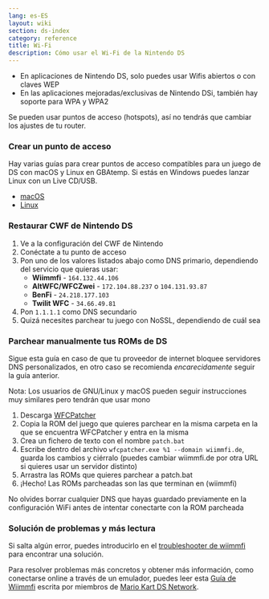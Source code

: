 ```yaml
---
lang: es-ES
layout: wiki
section: ds-index
category: reference
title: Wi-Fi
description: Cómo usar el Wi-Fi de la Nintendo DS
---
```


- En aplicaciones de Nintendo DS, solo puedes usar Wifis abiertos o con claves WEP
- En las aplicaciones mejoradas/exclusivas de Nintendo DSi, también hay soporte para WPA y WPA2

Se pueden usar puntos de acceso (hotspots), así no tendrás que cambiar los ajustes de tu router.

### Crear un punto de acceso
Hay varias guías para crear puntos de acceso compatibles para un juego de DS con macOS y Linux en GBAtemp. Si estás en Windows puedes lanzar Linux con un Live CD/USB.
- [macOS](https://gbatemp.net/threads/571658)
- [Linux](https://gbatemp.net/threads/543283)

### Restaurar CWF de Nintendo DS
1. Ve a la configuración del CWF de Nintendo
1. Conéctate a tu punto de acceso
1. Pon uno de los valores listados abajo como DNS primario, dependiendo del servicio que quieras usar:
   - **Wiimmfi** - `164.132.44.106`
   - **AltWFC/WFCZwei** - `172.104.88.237` o `104.131.93.87`
   - **BenFi** - `24.218.177.103`
   - **Twilit WFC** - `34.66.49.81`
1. Pon `1.1.1.1` como DNS secundario
1. Quizá necesites parchear tu juego con NoSSL, dependiendo de cuál sea

### Parchear manualmente tus ROMs de DS
Sigue esta guía en caso de que tu proveedor de internet bloquee servidores DNS personalizados, en otro caso se recomienda *encarecidamente* seguir la guía anterior.

Nota: Los usuarios de GNU/Linux y macOS pueden seguir instrucciones muy similares pero tendrán que usar mono

1. Descarga [WFCPatcher](https://github.com/AdmiralCurtiss/WfcPatcher/releases)
1. Copia la ROM del juego que quieres parchear en la misma carpeta en la que se encuentra WFCPatcher y entra en la misma
1. Crea un fichero de texto con el nombre `patch.bat`
1. Escribe dentro del archivo `wfcpatcher.exe %1 --domain wiimmfi.de`, guarda los cambios y ciérralo (puedes cambiar wiimmfi.de por otra URL si quieres usar un servidor distinto)
1. Arrastra las ROMs que quieres parchear a patch.bat
1. ¡Hecho! Las ROMs parcheadas son las que terminan en (wiimmfi)

No olvides borrar cualquier DNS que hayas guardado previamente en la configuración WiFi antes de intentar conectarte con la ROM parcheada

### Solución de problemas y más lectura
Si salta algún error, puedes introducirlo en el [troubleshooter de wiimmfi](https://wiimmfi.de/error) para encontrar una solución.

Para resolver problemas más concretos y obtener más información, como conectarse online a través de un emulador, puedes leer esta [Guía de Wiimmfi](https://docs.google.com/document/d/1f3PChwQig40UaiPXlh-Gi5CggGiBPzyrpiecLZlT8ZE/edit?usp=sharing) escrita por miembros de [Mario Kart DS Network](https://discord.gg/pa9bea6).

